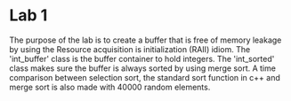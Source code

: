 # Lab 1
The purpose of the lab is to create a buffer that is free of memory leakage by using the Resource acquisition is initialization (RAII) idiom.
The 'int_buffer' class is the buffer container to hold integers. The 'int_sorted' class makes sure the buffer is always sorted by using merge sort.
A time comparison between selection sort, the standard sort function in c++ and merge sort is also made with 40000 random elements.

